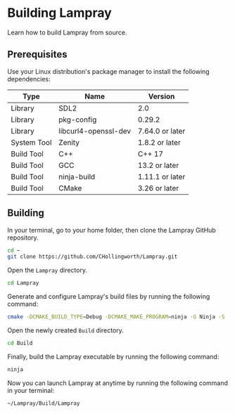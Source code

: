 # Building Lampray

Learn how to build Lampray from source.

## Prerequisites

Use your Linux distribution's package manager to install the following dependencies:

| Type        | Name                 | Version          |
|-------------|----------------------|------------------|
| Library     | SDL2                 | 2.0              |
| Library     | pkg-config           | 0.29.2           |
| Library     | libcurl4-openssl-dev | 7.64.0 or later  |
| System Tool | Zenity               | 1.8.2 or later   |
| Build Tool  | C++                  | C++ 17           |
| Build Tool  | GCC                  | 13.2 or later    |
| Build Tool  | ninja-build          | 1.11.1 or later  |
| Build Tool  | CMake                | 3.26 or later    |

## Building

In your terminal, go to your home folder, then clone the Lampray GitHub repository.

```bash
cd ~
git clone https://github.com/CHollingworth/Lampray.git
```

Open the `Lampray` directory.

```bash
cd Lampray
```

Generate and configure Lampray's build files by running the following command:

```bash
cmake -DCMAKE_BUILD_TYPE=Debug -DCMAKE_MAKE_PROGRAM=ninja -G Ninja -S ./ -B ./Build
```

Open the newly created `Build` directory.

```bash
cd Build
```

Finally, build the Lampray executable by running the following command:

```bash
ninja
```

Now you can launch Lampray at anytime by running the following command in your terminal:

```bash
~/Lampray/Build/Lampray
```

